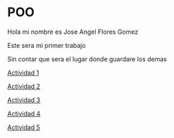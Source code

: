 # POO
Hola mi nombre es Jose Angel Flores Gomez

Este sera mi primer trabajo

Sin contar que sera el lugar donde guardare los demas

[Actividad 1](./Setup/README.md)

[Actividad 2](./Pelicula/Program.cs)

[Actividad 3](./Actores/Program.cs)

[Actividad 4](./Domino/Program.cs)

[Actividad 5](./Duracion/Program.cs)
